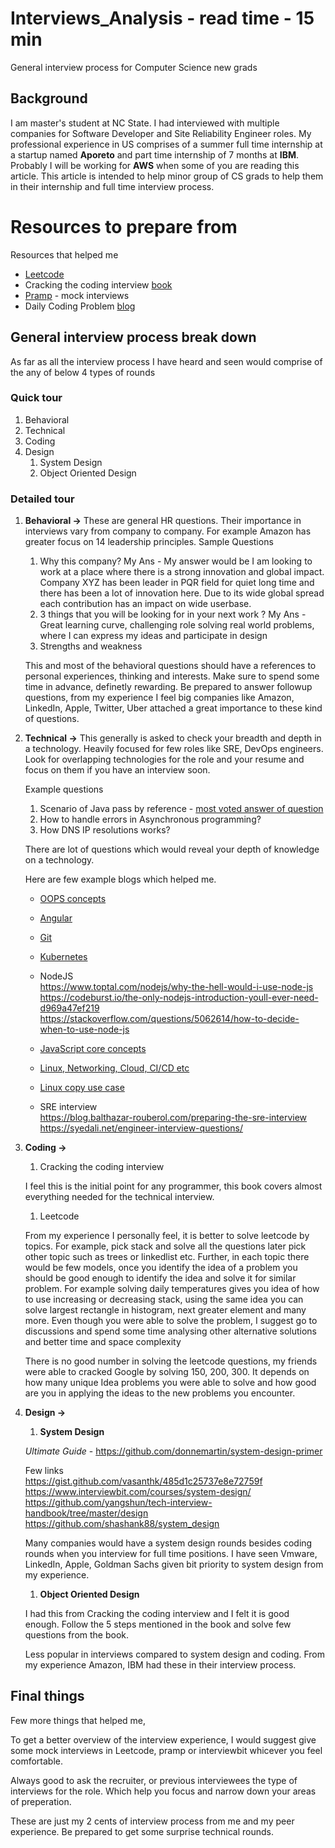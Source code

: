 # Interviews_Analysis - read time - 15 min
General interview process for Computer Science new grads

## Background

I am master's student at NC State. I had interviewed with multiple companies for Software Developer and Site Reliability Engineer roles. My professional experience in US comprises of a summer full time internship at a startup named **Aporeto** and part time internship of 7 months at **IBM**. Probably I will be working for **AWS** when some of you are reading this article. This article is intended to help minor group of CS grads to help them in their internship and full time interview process.

# Resources to prepare from 

Resources that helped me

* [Leetcode](https://www.leetcode.com)
* Cracking the coding interview [book](https://www.amazon.com/Cracking-Coding-Interview-Programming-Questions/dp/0984782850/ref=dp_ob_title_bk)
* [Pramp](https://www.pramp.com/) - mock interviews
* Daily Coding Problem [blog](https://www.dailycodingproblem.com/)

## General interview process break down

As far as all the interview process I have heard and seen would comprise of the any of below 4 types of rounds

### Quick tour

1. Behavioral
1. Technical
1. Coding
1. Design
   1. System Design
   1. Object Oriented Design
  
### Detailed tour

1. **Behavioral ->** 
    These are general HR questions. Their importance in interviews vary from company to company. For example Amazon has greater focus on 14 leadership principles.
    Sample Questions
    1. Why this company? 
    My Ans - My answer would be I am looking to work at a place where there is a strong innovation and global impact. Company XYZ has been leader in PQR field for quiet long time and there has been a lot of innovation here. Due to its wide global spread each contribution has an impact on wide userbase.
    1. 3 things that you will be looking for in your next work ?
    My Ans - Great learning curve, challenging role solving real world problems, where I can express my ideas and participate in design
    1. Strengths and weakness
    
    This and most of the behavioral questions should have a references to personal experiences, thinking and interests. Make sure to spend some time in advance, definetly rewarding. Be prepared to answer followup questions, from my experience I feel big companies like Amazon, LinkedIn, Apple, Twitter, Uber attached a great importance to these kind of questions.

1. **Technical ->**
    This generally is asked to check your breadth and depth in a technology. Heavily focused for few roles like SRE, DevOps engineers. Look for overlapping technologies for the role and your resume and focus on them if you have an interview soon.
    
    Example questions
    1. Scenario of Java pass by reference - [most voted answer of question](https://stackoverflow.com/questions/40480/is-java-pass-by-reference-or-pass-by-value)
    1. How to handle errors in Asynchronous programming?
    1. How DNS IP resolutions works?
    
    There are lot of questions which would reveal your depth of knowledge on a technology.
    
    Here are few example blogs which helped me.
    
    - [OOPS concepts](https://blog.usejournal.com/object-oriented-programming-concepts-in-simple-english-3db22065d7d0)
    - [Angular](https://www.codeproject.com/articles/891718/angularjs-interview-questions-and-answers)
    - [Git](https://www.edureka.co/blog/interview-questions/git-interview-questions/)
    - [Kubernetes](https://www.edureka.co/blog/interview-questions/kubernetes-interview-questions/)
    - NodeJS <br>
      https://www.toptal.com/nodejs/why-the-hell-would-i-use-node-js <br>
      https://codeburst.io/the-only-nodejs-introduction-youll-ever-need-d969a47ef219 <br>
      https://stackoverflow.com/questions/5062614/how-to-decide-when-to-use-node-js <br>

    - [JavaScript core concepts](https://medium.com/dev-bits/a-perfect-guide-for-cracking-a-javascript-interview-a-developers-perspective-23a5c0fa4d0d)
    - [Linux, Networking, Cloud, CI/CD etc](https://github.com/mxssl/sre-interview-prep-guide)
    - [Linux copy use case](http://moo.nac.uci.edu/~hjm/HOWTO_move_data.html)

    - SRE interview <br>
      https://blog.balthazar-rouberol.com/preparing-the-sre-interview <br>
      https://syedali.net/engineer-interview-questions/

1. **Coding ->**

   1. Cracking the coding interview
   
   I feel this is the initial point for any programmer, this book covers almost everything needed for the technical interview.
   
   1. Leetcode 
   
   From my experience I personally feel, it is better to solve leetcode by topics. For example, pick stack and solve all the questions later pick other topic such as trees or linkedlist etc. Further, in each topic there would be few models, once you identify the idea of a problem you should be good enough to identify the idea and solve it for similar problem.
   For example solving daily temperatures gives you idea of how to use increasing or decreasing stack, using the same idea you can solve largest rectangle in histogram, next greater element and many more. Even though you were able to solve the problem, I suggest go to discussions and spend some time analysing other alternative solutions and better time and space complexity 
   
   
   There is no good number in solving the leetcode questions, my friends were able to cracked Google by solving 150, 200, 300. It depends on how many unique Idea problems you were able to solve and how good are you in applying the ideas to the new problems you encounter.

  
1. **Design ->**

   1. **System Design**
   
   *Ultimate Guide* - https://github.com/donnemartin/system-design-primer
   
   Few links <br>
   https://gist.github.com/vasanthk/485d1c25737e8e72759f <br>
   https://www.interviewbit.com/courses/system-design/ <br>
   https://github.com/yangshun/tech-interview-handbook/tree/master/design <br>
   https://github.com/shashank88/system_design 
   
   Many companies would have a system design rounds besides coding rounds when you interview for full time positions. I have seen Vmware, LinkedIn, Apple, Goldman Sachs given bit priority to system design from my experience.
   
   1. **Object Oriented Design**
   
   I had this from Cracking the coding interview and I felt it is good enough. Follow the 5 steps mentioned in the book and solve few questions from the book.
   
   Less popular in interviews compared to system design and coding. From my experience Amazon, IBM had these in their interview process.

## Final things

Few more things that helped me,

To get a better overview of the interview experience, I would suggest give some mock interviews in Leetcode, pramp or interviewbit whicever you feel comfortable.

Always good to ask the recruiter, or previous interviewees the type of interviews for the role. Which help you focus and narrow down your areas of preperation.

These are just my 2 cents of interview process from me and my peer experience. Be prepared to get some surprise technical rounds.
